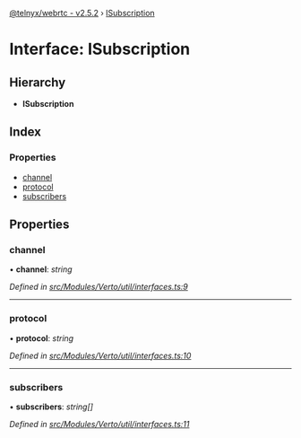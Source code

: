 [@telnyx/webrtc - v2.5.2](../README.md) › [ISubscription](isubscription.md)

# Interface: ISubscription

## Hierarchy

* **ISubscription**

## Index

### Properties

* [channel](isubscription.md#channel)
* [protocol](isubscription.md#protocol)
* [subscribers](isubscription.md#subscribers)

## Properties

###  channel

• **channel**: *string*

*Defined in [src/Modules/Verto/util/interfaces.ts:9](https://github.com/team-telnyx/webrtc/blob/main/packages/js/src/Modules/Verto/util/interfaces.ts#L9)*

___

###  protocol

• **protocol**: *string*

*Defined in [src/Modules/Verto/util/interfaces.ts:10](https://github.com/team-telnyx/webrtc/blob/main/packages/js/src/Modules/Verto/util/interfaces.ts#L10)*

___

###  subscribers

• **subscribers**: *string[]*

*Defined in [src/Modules/Verto/util/interfaces.ts:11](https://github.com/team-telnyx/webrtc/blob/main/packages/js/src/Modules/Verto/util/interfaces.ts#L11)*
